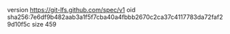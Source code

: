 version https://git-lfs.github.com/spec/v1
oid sha256:7e6df9b482aab3a1f5f7cba40a4fbbb2670c2ca37c4117783da72faf29d10f5c
size 459
